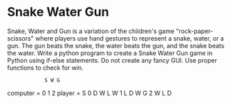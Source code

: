 # Snake Water Gun
Snake, Water and Gun is a variation of the children's game "rock-paper-scissors" where players use hand gestures to represent a snake, water, or a gun. The gun beats the snake, the water beats the gun, and the snake beats the water. Write a python program to create a Snake Water Gun game in Python using if-else statements. Do not create any fancy GUI. Use proper functions to check for win.

                S W G
computer =      0 1 2
player =  S  0  D W L
          W  1  L D W
          G  2  W L D